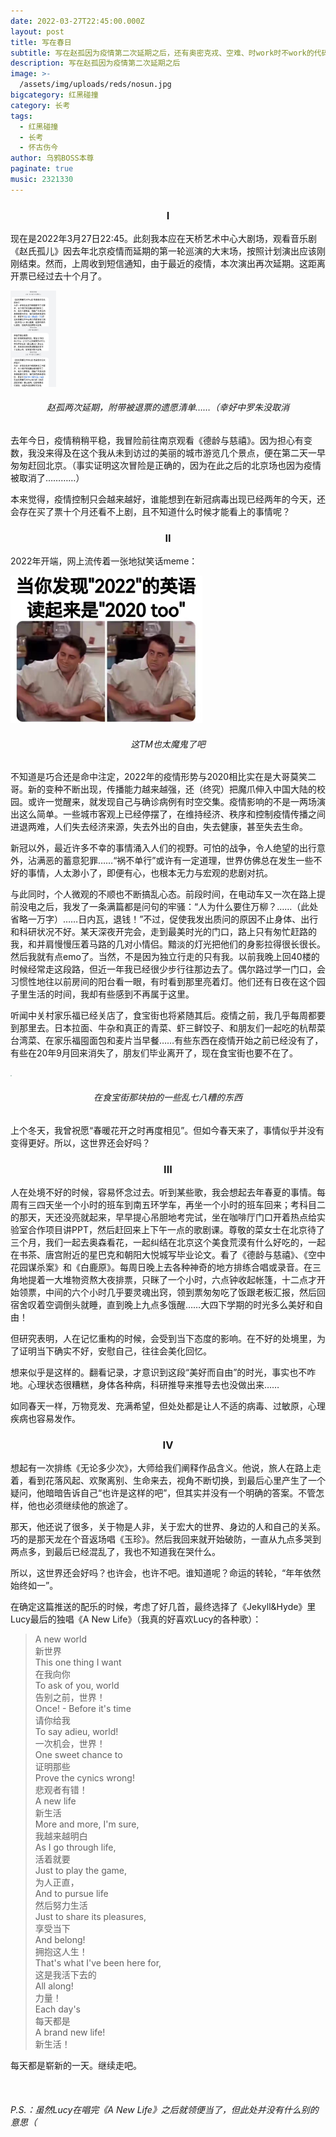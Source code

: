 ```yaml
---
date: 2022-03-27T22:45:00.000Z
layout: post
title: 写在春日
subtitle: 写在赵孤因为疫情第二次延期之后，还有奥密克戎、空难、时work时不work的代码、总在半路没电的电动车、过敏和重感冒、糟糕的作息、阻隔在欧亚大陆两端的挚友、无法获得的恋情、流逝的时光。
description: 写在赵孤因为疫情第二次延期之后
image: >-
  /assets/img/uploads/reds/nosun.jpg
bigcategory: 红黑碰撞
category: 长考
tags:
  - 红黑碰撞
  - 长考
  - 怀古伤今
author: 乌鸦BOSS本尊
paginate: true
music: 2321330
---
```

### <center>I</center>

现在是2022年3月27日22:45。此刻我本应在天桥艺术中心大剧场，观看音乐剧《赵氏孤儿》因去年北京疫情而延期的第一轮巡演的大末场，按照计划演出应该刚刚结束。然而，上周收到短信通知，由于最近的疫情，本次演出再次延期。这距离开票已经过去十个月了。

<img src="../assets/img/uploads/reds/cancel-message.jpg" style="zoom:15%;" />

###### <center>赵孤两次延期，附带被退票的遗愿清单……（幸好中罗朱没取消</center>

去年今日，疫情稍稍平稳，我冒险前往南京观看《德龄与慈禧》。因为担心有变数，我没来得及在这个我从未到访过的美丽的城市游览几个景点，便在第二天一早匆匆赶回北京。（事实证明这次冒险是正确的，因为在此之后的北京场也因为疫情被取消了…………）

本来觉得，疫情控制只会越来越好，谁能想到在新冠病毒出现已经两年的今天，还会存在买了票十个月还看不上剧，且不知道什么时候才能看上的事情呢？



### <center>II</center>

2022年开端，网上流传着一张地狱笑话meme：

<img src="../assets/img/uploads/reds/2022meme.jpg" style="zoom:30%;" />

###### <center>这TM也太魔鬼了吧</center>

不知道是巧合还是命中注定，2022年的疫情形势与2020相比实在是大哥莫笑二哥。新的变种不断出现，传播能力越来越强，还（终究）把魔爪伸入中国大陆的校园。或许一觉醒来，就发现自己与确诊病例有时空交集。疫情影响的不是一两场演出这么简单。一些城市客观上已经停摆了，在维持经济、秩序和控制疫情传播之间进退两难，人们失去经济来源，失去外出的自由，失去健康，甚至失去生命。

新冠以外，最近许多不幸的事情涌入人们的视野。可怕的战争，令人绝望的出行意外，沾满恶的蓄意犯罪……“祸不单行”或许有一定道理，世界仿佛总在发生一些不好的事情，人太渺小了，即便有心，也根本无力与宏观的悲剧对抗。

与此同时，个人微观的不顺也不断搞乱心态。前段时间，在电动车又一次在路上提前没电之后，我发了一条满篇都是问句的牢骚：“人为什么要住万柳？……（此处省略一万字）……日内瓦，退钱！”不过，促使我发出质问的原因不止身体、出行和科研状况不好。某天深夜开完会，走到最美时光的门口，路上只有匆忙赶路的我，和并肩慢慢压着马路的几对小情侣。黯淡的灯光把他们的身影拉得很长很长。然后我就有点emo了。当然，不是因为独立行走的只有我。以前我晚上回40楼的时候经常走这段路，但近一年我已经很少步行往那边去了。偶尔路过学一门口，会习惯性地往以前房间的阳台看一眼，有时看到那里亮着灯。他们还有日夜在这个园子里生活的时间，我却有些感到不再属于这里。

听闻中关村家乐福已经关店了，食宝街也将紧随其后。疫情之前，我几乎每周都要到那里去。日本拉面、牛杂和真正的青菜、虾三鲜饺子、和朋友们一起吃的杭帮菜台湾菜、在家乐福囤面包和麦片当早餐……有些东西在疫情开始之前已经没有了，有些在20年9月回来消失了，朋友们毕业离开了，现在食宝街也要不在了。

<img src="../assets/img/uploads/reds/shibaojie.jpg" style="zoom:15%;" />

###### <center>在食宝街那块拍的一些乱七八糟的东西</center>

上个冬天，我曾祝愿“春暖花开之时再度相见”。但如今春天来了，事情似乎并没有变得更好。所以，这世界还会好吗？



### <center>III</center>

人在处境不好的时候，容易怀念过去。听到某些歌，我会想起去年春夏的事情。每周有三四天坐一个小时的班车到南五环学车，再坐一个小时的班车回来；考科目二的那天，天还没亮就起来，早早提心吊胆地考完试，坐在咖啡厅门口开着热点给实验室合作项目讲PPT，然后赶回来上下午一点的歌剧课。尊敬的菜女士在北京待了三个月，我们一起去奥森看花，一起纠结在北京这个美食荒漠有什么好吃的，一起在书茶、唐宫附近的星巴克和朝阳大悦城写毕业论文。看了《德龄与慈禧》、《空中花园谋杀案》和《白鹿原》。每周日晚上去各种神奇的地方排练合唱或录音。在三角地提着一大堆物资熬大夜排票，只眯了一个小时，六点钟收起帐篷，十二点才开始领票，中间的六个小时几乎要灵魂出窍，领到票匆匆吃了饭跟老板汇报，然后回宿舍叹着空调倒头就睡，直到晚上九点多饿醒……大四下学期的时光多么美好和自由！

但研究表明，人在记忆重构的时候，会受到当下态度的影响。在不好的处境里，为了证明当下确实不好，安慰自己，往往会美化回忆。

想来似乎是这样的。翻看记录，才意识到这段“美好而自由”的时光，事实也不咋地。心理状态很糟糕，身体各种病，科研推导来推导去也没做出来……

如同春天一样，万物竞发、充满希望，但处处都是让人不适的病毒、过敏原，心理疾病也容易发作。



### <center>IV</center>

想起有一次排练《无论多少次》，大师给我们阐释作品含义。他说，旅人在路上走着，看到花落风起、欢聚离别、生命来去，视角不断切换，到最后心里产生了一个疑问，他暗暗告诉自己“也许是这样的吧”，但其实并没有一个明确的答案。不管怎样，他也必须继续他的旅途了。

那天，他还说了很多，关于物是人非，关于宏大的世界、身边的人和自己的关系。巧的是那天龙在个音返场唱《玉珍》。然后我回来就开始破防，一直从九点多哭到两点多，到最后已经混乱了，我也不知道我在哭什么。

所以，这世界还会好吗？也许会，也许不吧。谁知道呢？命运的转轮，“年年依然始终如一”。

在确定这篇推送的配乐的时候，考虑了好几首，最终选择了《Jekyll&Hyde》里Lucy最后的独唱《A New Life》（我真的好喜欢Lucy的各种歌）：

> A new world<br>
> 新世界<br>
> This one thing I want<br>
> 在我向你<br>
> To ask of you, world<br>
> 告别之前，世界！<br>
> Once! - Before it's time<br>
> 请你给我<br>
> To say adieu, world!<br>
> 一次机会，世界！<br>
> One sweet chance to<br>
> 证明那些<br>
> Prove the cynics wrong!<br>
> 悲观者有错！<br>
> A new life<br>
> 新生活<br>
> More and more, I'm sure,<br>
> 我越来越明白<br>
> As I go through life,<br>
> 活着就要<br>
> Just to play the game,<br>
> 为人正直，<br>
> And to pursue life<br>
> 然后努力生活<br>
> Just to share its pleasures,<br>
> 享受当下<br>
> And belong!<br>
> 拥抱这人生！<br>
> That's what I've been here for,<br>
> 这是我活下去的<br>
> All along!<br>
> 力量！<br>
> Each day's<br>
> 每天都是<br>
> A brand new life!<br>
> 新生活！<br>

每天都是崭新的一天。继续走吧。

<br>

###### P.S.：虽然Lucy在唱完《A New Life》之后就领便当了，但此处并没有什么别的意思（

